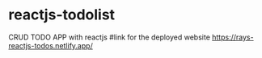 # reactjs-todolist
 CRUD TODO APP with reactjs
#link for the deployed website
https://rays-reactjs-todos.netlify.app/